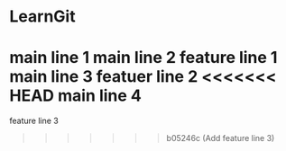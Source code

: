 # LearnGit
main line 1
main line 2
feature line 1
main line 3
featuer line 2
<<<<<<< HEAD
main line 4
=======
feature line 3
>>>>>>> b05246c (Add feature line 3)
